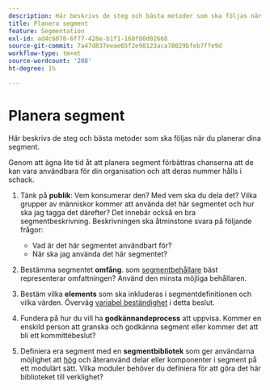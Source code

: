 ```yaml
---
description: Här beskrivs de steg och bästa metoder som ska följas när du planerar dina segment.
title: Planera segment
feature: Segmentation
exl-id: ad4c6078-6f77-428e-b1f1-168f80d02668
source-git-commit: 7a47d837eeae65f2e98123aca78029bfeb7ffe9d
workflow-type: tm+mt
source-wordcount: '208'
ht-degree: 1%

---
```


# Planera segment

Här beskrivs de steg och bästa metoder som ska följas när du planerar dina segment.

Genom att ägna lite tid åt att planera segment förbättras chanserna att de kan vara användbara för din organisation och att deras nummer hålls i schack.

1. Tänk på **publik**: Vem konsumerar den? Med vem ska du dela det? Vilka grupper av människor kommer att använda det här segmentet och hur ska jag tagga det därefter? Det innebär också en bra segmentbeskrivning. Beskrivningen ska åtminstone svara på följande frågor:

   * Vad är det här segmentet användbart för?
   * När ska jag använda det här segmentet?

1. Bestämma segmentet **omfång**. som [segmentbehållare](/help/components/segmentation/seg-overview.md) bäst representerar omfattningen? Använd den minsta möjliga behållaren.

1. Bestäm vilka **elements** som ska inkluderas i segmentdefinitionen och vilka värden. Överväg [variabel beständighet](/help/components/segmentation/seg-overview.md) i detta beslut.

1. Fundera på hur du vill ha **godkännandeprocess** att uppvisa. Kommer en enskild person att granska och godkänna segment eller kommer det att bli ett kommittébeslut?
1. Definiera era segment med en **segmentbibliotek** som ger användarna möjlighet att [hög](/help/components/segmentation/segmentation-workflow/seg-build.md) och återanvänd delar eller komponenter i segment på ett modulärt sätt. Vilka moduler behöver du definiera för att göra det här biblioteket till verklighet?

